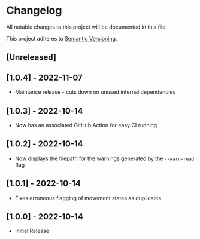 # Changelog

All notable changes to this project will be documented in this file.

This project adheres to [Semantic Versioning](https://semver.org).

## [Unreleased]

## [1.0.4] - 2022-11-07

* Maintance release - cuts down on unused internal dependencies

## [1.0.3] - 2022-10-14

* Now has an associated GitHub Action for easy CI running

## [1.0.2] - 2022-10-14

* Now displays the filepath for the warnings generated by the `--warn-read` flag

## [1.0.1] - 2022-10-14

* Fixes erroneous flagging of movement states as duplicates

## [1.0.0] - 2022-10-14

* Initial Release